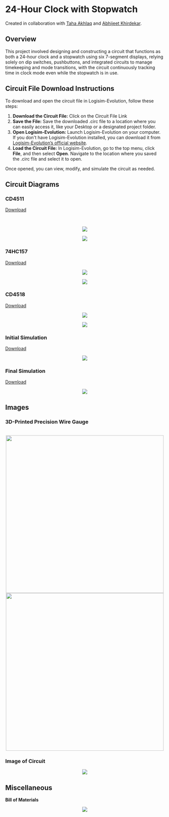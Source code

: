 # 24-Hour Clock with Stopwatch
Created in collaboration with [Taha Akhlaq](https://github.com/TahaAkhlaq) and [Abhijeet Khirdekar](https://github.com/akhirdekar).

## Overview  
This project involved designing and constructing a circuit that functions as both a 24-hour clock and a stopwatch using six 7-segment displays, relying solely on dip switches, pushbuttons, and integrated circuits to manage timekeeping and mode transitions, with the circuit continuously tracking time in clock mode even while the stopwatch is in use.

## Circuit File Download Instructions  
To download and open the circuit file in Logisim-Evolution, follow these steps:

1. **Download the Circuit File:** Click on the Circuit File Link
2. **Save the File:** Save the downloaded .circ file to a location where you can easily access it, like your Desktop or a designated project folder.
3. **Open Logisim-Evolution:** Launch Logisim-Evolution on your computer. If you don't have Logisim-Evolution installed, you can download it from [Logisim-Evolution’s official website](https://github.com/logisim-evolution/logisim-evolution).
4. **Load the Circuit File:** In Logisim-Evolution, go to the top menu, click **File**, and then select **Open**. Navigate to the location where you saved the .circ file and select it to open.

Once opened, you can view, modify, and simulate the circuit as needed.


## Circuit Diagrams

### CD4511
[Download](https://github.com/TalhaAkhlaq/ECE150-Digital-Logic-Design/blob/main/Project%203%20(24-Hour%20Clock%20with%20Stopwatch)/Project%203%20(CD4511).circ)

<strong></strong><br>
<p align="center">
  <img src="https://github.com/TalhaAkhlaq/ECE150-Digital-Logic-Design/blob/main/Project%203%20(24-Hour%20Clock%20with%20Stopwatch)/Project%203%20(CD4511)%20(1).png" />
</p>

<p align="center">
  <img src="https://github.com/TalhaAkhlaq/ECE150-Digital-Logic-Design/blob/main/Project%203%20(24-Hour%20Clock%20with%20Stopwatch)/Project%203%20(CD4511)%20(2).png"/>
</p>

### <strong>74HC157</strong><be>
[Download](https://github.com/TalhaAkhlaq/ECE150-Digital-Logic-Design/blob/main/Project%203%20(24-Hour%20Clock%20with%20Stopwatch)/Project%203%20(74HC157).circ)

<p align="center">
  <img src="https://github.com/TalhaAkhlaq/ECE150-Digital-Logic-Design/blob/main/Project%203%20(24-Hour%20Clock%20with%20Stopwatch)/Project%203%20(74HC157)%20(1).png"/>
</p>

<p align="center">
  <img src="https://github.com/TalhaAkhlaq/ECE150-Digital-Logic-Design/blob/main/Project%203%20(24-Hour%20Clock%20with%20Stopwatch)/Project%203%20(74HC157)%20(2).png" />
</p>

### <strong>CD4518</strong><be>
[Download](https://github.com/TalhaAkhlaq/ECE150-Digital-Logic-Design/blob/main/Project%203%20(24-Hour%20Clock%20with%20Stopwatch)/Project%203%20(CD4518).circ)

<p align="center">
  <img src="https://github.com/TalhaAkhlaq/ECE150-Digital-Logic-Design/blob/main/Project%203%20(24-Hour%20Clock%20with%20Stopwatch)/Project%203%20(CD4518)%20(1).png" />
</p>

<p align="center">
  <img src="https://github.com/TalhaAkhlaq/ECE150-Digital-Logic-Design/blob/main/Project%203%20(24-Hour%20Clock%20with%20Stopwatch)/Project%203%20(CD4518)%20(2).png" />
</p>

### <strong>Initial Simulation</strong><be>
[Download](https://github.com/TalhaAkhlaq/ECE150-Digital-Logic-Design/blob/main/Project%203%20(24-Hour%20Clock%20with%20Stopwatch)/Project%203%20(Initial%20Simulation).circ)

<p align="center">
  <img src="https://github.com/TalhaAkhlaq/ECE150-Digital-Logic-Design/blob/main/Project%203%20(24-Hour%20Clock%20with%20Stopwatch)/Project%203%20(Initial%20Simulation).png" />
</p>

### <strong>Final Simulation</strong><be>
[Download](https://github.com/TalhaAkhlaq/ECE150-Digital-Logic-Design/blob/main/Project%203%20(24-Hour%20Clock%20with%20Stopwatch)/Project%203%20(Final%20Simulation).circ)

<p align="center">
  <img src="https://github.com/TalhaAkhlaq/ECE150-Digital-Logic-Design/blob/main/Project%203%20(24-Hour%20Clock%20with%20Stopwatch)/Project%203%20(Final%20Simulation).png" />
</p>

## Images

### 3D-Printed Precision Wire Gauge 

<p align="center">
  <strong></strong><br>
  <img src="https://github.com/TalhaAkhlaq/ECE150-Digital-Logic-Design/blob/main/Project%203%20(24-Hour%20Clock%20with%20Stopwatch)/Project%203%20(3D-Printed%20Precision%20Wire%20Gauge)%20(1).png" width="500" />
  <img src="https://github.com/TalhaAkhlaq/ECE150-Digital-Logic-Design/blob/main/Project%203%20(24-Hour%20Clock%20with%20Stopwatch)/Project%203%20(3D-Printed%20Precision%20Wire%20Gauge)%20(2).png" width="500" />
</p>

### <strong>Image of Circuit</strong><br>
<p align="center">
  <img src="https://github.com/TalhaAkhlaq/ECE150-Digital-Logic-Design/blob/main/Project%203%20(24-Hour%20Clock%20with%20Stopwatch)/Project%203%20(Image%20of%20Circuit).png" />
</p>

## Miscellaneous

<strong>Bill of Materials</strong><br>
<p align="center">
  <img src="https://github.com/TalhaAkhlaq/ECE150-Digital-Logic-Design/blob/main/Project%203%20(24-Hour%20Clock%20with%20Stopwatch)/Project%203%20(Bill%20of%20Materials).png" />
</p>
